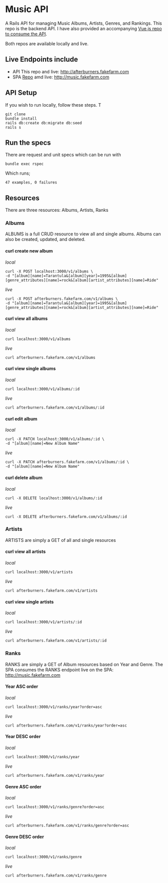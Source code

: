 # Music API

A Rails API for managing Music Albums, Artists, Genres, and Rankings.
This repo is the backend API. I have also provided an accompanying [Vue.js repo to consume the API](https://github.com/davewoodall/afterburners-vue).

Both repos are available locally and live.

## Live Endpoints include

- API This repo and live: http://afterburners.fakefarm.com
- SPA [Repo](https://github.com/davewoodall/afterburners-vue) amd live: http://music.fakefarm.com

## API Setup

If you wish to run locally, follow these steps. T

```
git clone
bundle install
rails db:create db:migrate db:seed
rails s
```

## Run the specs

There are request and unit specs which can be run with

```
bundle exec rspec
```

Which runs;

```
47 examples, 0 failures
```

## Resources

There are three resources: Albums, Artists, Ranks

### Albums

ALBUMS is a full CRUD resource to view all and single albums. Albums can also be created, updated, and deleted.

#### curl create new album

_local_

```
curl -X POST localhost:3000/v1/albums \
-d "[album][name]=Tarantula&[album][year]=1995&[album][genre_attributes][name]=rock&[album][artist_attributes][name]=Ride"
```

_live_

```
curl -X POST afterburners.fakefarm.com/v1/albums \
-d "[album][name]=Tarantula&[album][year]=1995&[album][genre_attributes][name]=rock&[album][artist_attributes][name]=Ride"
```

#### curl view all albums

_local_

```
curl localhost:3000/v1/albums
```

_live_

```
curl afterburners.fakefarm.com/v1/albums
```

#### curl view single albums

_local_

```
curl localhost:3000/v1/albums/:id
```

_live_

```
curl afterburners.fakefarm.com/v1/albums/:id
```

#### curl edit album

_local_

```
curl -X PATCH localhost:3000/v1/albums/:id \
-d "[album][name]=New Album Name"
```

_live_

```
curl -X PATCH afterburners.fakefarm.com/v1/albums/:id \
-d "[album][name]=New Album Name"
```

#### curl delete album

_local_

```
curl -X DELETE localhost:3000/v1/albums/:id
```

_live_

```
curl -X DELETE afterburners.fakefarm.com/v1/albums/:id
```

### Artists

ARTISTS are simply a GET of all and single resources

#### curl view all artists

_local_

```
curl localhost:3000/v1/artists
```

_live_

```
curl afterburners.fakefarm.com/v1/artists
```

#### curl view single artists

_local_

```
curl localhost:3000/v1/artists/:id
```

_live_

```
curl afterburners.fakefarm.com/v1/artists/:id
```

### Ranks

RANKS are simply a GET of Album resources based on Year and Genre.
The SPA consumes the RANKS endpoint live on the SPA: http://music.fakefarm.com

#### Year ASC order

_local_

```
curl localhost:3000/v1/ranks/year?order=asc
```

_live_

```
curl afterburners.fakefarm.com/v1/ranks/year?order=asc
```

#### Year DESC order

_local_

```
curl localhost:3000/v1/ranks/year
```

_live_

```
curl afterburners.fakefarm.com/v1/ranks/year
```

#### Genre ASC order

_local_

```
curl localhost:3000/v1/ranks/genre?order=asc
```

_live_

```
curl afterburners.fakefarm.com/v1/ranks/genre?order=asc
```

#### Genre DESC order

_local_

```
curl localhost:3000/v1/ranks/genre
```

_live_

```
curl afterburners.fakefarm.com/v1/ranks/genre
```
